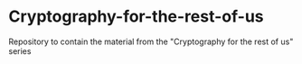 # Cryptography-for-the-rest-of-us
Repository to contain the material from the "Cryptography for the rest of us" series
